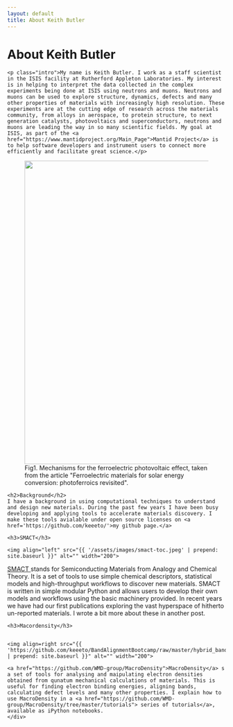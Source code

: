 ```yaml
---
layout: default
title: About Keith Butler
---
```


<div class="post">
	<h1 class="pageTitle">About Keith Butler</h1>

	<p class="intro">My name is Keith Butler. I work as a staff scientist in the ISIS facility at Rutherford Appleton Laboratories. My interest is in helping to interpret the data collected in the complex experiments being done at ISIS using neutrons and muons. Neutrons and muons can be used to explore structure, dynamics, defects and many other properties of materials with increasingly high resolution. These experiments are at the cutting edge of research across the materials community, from alloys in aerospace, to protein structure, to next generation catalysts, photovoltaics and superconductors, neutrons and muons are leading the way in so many scientific fields. My goal at ISIS, as part of the <a href="https://www.mantidproject.org/Main_Page">Mantid Project</a> is to help software developers and instrument users to connect more efficiently and facilitate great science.</p>
	
<figure>
	<img src="{{ '/assets/images/photoferroics-small.png' | prepend: site.baseurl }}" alt="" width="700" > 
	<figcaption>Fig1. Mechanisms for the ferroelectric photovoltaic effect, taken from the article "Ferroelectric materials for solar energy conversion: photoferroics revisited".</figcaption>
</figure>
	
	<h2>Background</h2>
	I have a background in using computational techniques to understand and design new materials. During the past few years I have been busy developing and applying tools to accelerate materials discovery. I make these tools avialable under open source licenses on <a href='https://github.com/keeeto/'>my github page.</a>
	
	<h3>SMACT</h3>
	
	<img align="left" src="{{ '/assets/images/smact-toc.jpeg' | prepend: site.baseurl }}" alt="" width="200"> 
	
<a href="http://smact.readthedocs.io/en/latest/introduction.html"> SMACT </a>stands for Semiconducting Materials from Analogy and Chemical Theory. It is a set of tools to use simple chemical descriptors, statistical models and high-throughput workflows to discover new materials. SMACT is written in simple modular Python and allows users to develop their own models and workflows using the basic machinery provided. In recent years we have had our first publications exploring the vast hyperspace of hitherto un-reported materials. I wrote a bit more about these in another post.
	
	<h3>Macordensity</h3>
	
	
	<img align=right src="{{ 'https://github.com/keeeto/BandAlignmentBootcamp/raw/master/hybrid_bands.jpeg' | prepend: site.baseurl }}" alt="" width="200"> 
	
	<a href="https://github.com/WMD-group/MacroDensity">MacroDensity</a> s a set of tools for analysing and maipulating electron densities obtained from qunatum mechanical calculations of materials. This is useful for finding electron binding energies, aligning bands, calculating defect levels and many other properties. I explain how to use MacroDensity in a <a href="https://github.com/WMD-group/MacroDensity/tree/master/tutorials"> series of tutorials</a>, available as iPython notebooks. 
	</div>
